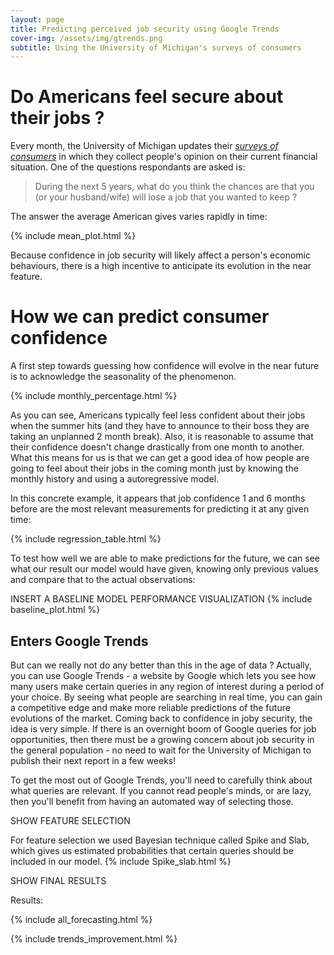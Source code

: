```yaml
---
layout: page
title: Predicting perceived job security using Google Trends
cover-img: /assets/img/gtrends.png
subtitle: Using the University of Michigan's surveys of consumers
---
```


# Do Americans feel secure about their jobs ?
Every month, the University of Michigan updates their *[surveys of consumers](https://data.sca.isr.umich.edu/data-archive/mine.php "Link to the surveys")* in which they collect people's opinion on their current financial situation. One of the questions respondants are asked is:
>During the next 5 years, what do you think the chances are that you (or your husband/wife) will lose a job that you wanted to keep ?

The answer the average American gives varies rapidly in time:

{% include mean_plot.html %}

Because confidence in job security will likely affect a person's economic behaviours, there is a high incentive to anticipate its evolution in the near feature. 

# How we can predict consumer confidence
A first step towards guessing how confidence will evolve in the near future is to acknowledge the seasonality of the phenomenon. 

{% include monthly_percentage.html %}

As you can see, Americans typically feel less confident about their jobs when the summer hits (and they have to announce to their boss they are taking an unplanned 2 month break). Also, it is reasonable to assume that their confidence doesn't change drastically from one month to another. What this means for us is that we can get a good idea of how people are going to feel about their jobs in the coming month just by knowing the monthly history and using a autoregressive model. 

In this concrete example, it appears that job confidence 1 and 6 months before are the most relevant measurements for predicting it at any given time:    

{% include regression_table.html %}

To test how well we are able to make predictions for the future, we can see what our result our model would have given, knowing only previous values and compare that to the actual observations: 

INSERT A BASELINE MODEL PERFORMANCE VISUALIZATION
{% include baseline_plot.html %}

## Enters Google Trends
But can we really not do any better than this in the age of data ? Actually, you can use Google Trends - a website by Google which lets you see how many users make certain queries in any region of interest during a period of your choice. By seeing what people are searching in real time, you can gain a competitive edge and make more reliable predictions of the future evolutions of the market. Coming back to confidence in joby security, the idea is very simple. If there is an overnight boom of Google queries for job opportunities, then there must be a growing concern about job security in the general population - no need to wait for the University of Michigan to publish their next report in a few weeks!

To get the most out of Google Trends, you'll need to carefully think about what queries are relevant. If you cannot read people's minds, or are lazy, then you'll benefit from having an automated way of selecting those. 


SHOW FEATURE SELECTION

For feature selection we used Bayesian technique called Spike and Slab, which gives us estimated probabilities that certain queries should be included in our model. 
{% include Spike_slab.html %}

SHOW FINAL RESULTS

Results:


{% include all_forecasting.html %}

{% include trends_improvement.html %}


